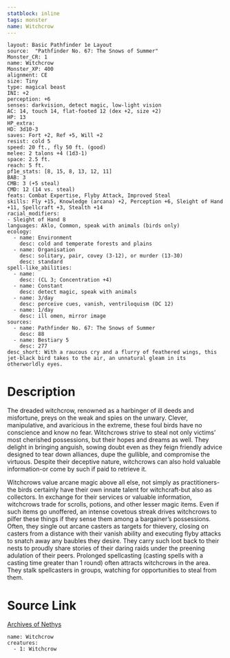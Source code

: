 ```yaml
---
statblock: inline
tags: monster
name: Witchcrow
---
```

```statblock
layout: Basic Pathfinder 1e Layout
source:  "Pathfinder No. 67: The Snows of Summer"
Monster_CR: 1
name: Witchcrow
Monster_XP: 400
alignment: CE
size: Tiny
type: magical beast
INI: +2
perception: +6
senses: darkvision, detect magic, low-light vision
AC: 14, touch 14, flat-footed 12 (dex +2, size +2)
HP: 13
HP_extra: 
HD: 3d10-3
saves: Fort +2, Ref +5, Will +2
resist: cold 5
speed: 20 ft., fly 50 ft. (good)
melee: 2 talons +4 (1d3-1)
space: 2.5 ft.
reach: 5 ft.
pf1e_stats: [8, 15, 8, 13, 12, 11]
BAB: 3
CMB: 3 (+5 steal)
CMD: 12 (14 vs. steal)
feats: Combat Expertise, Flyby Attack, Improved Steal
skills: Fly +15, Knowledge (arcana) +2, Perception +6, Sleight of Hand +11, Spellcraft +3, Stealth +14
racial_modifiers:
- Sleight of Hand 8
languages: Aklo, Common, speak with animals (birds only)
ecology:
  - name: Environment
    desc: cold and temperate forests and plains
  - name: Organisation
    desc: solitary, pair, covey (3-12), or murder (13-30)
    desc: standard
spell-like_abilities:
  - name:
    desc: (CL 3; Concentration +4)
  - name: Constant
    desc: detect magic, speak with animals
  - name: 3/day
    desc: perceive cues, vanish, ventriloquism (DC 12)
  - name: 1/day
    desc: ill omen, mirror image
sources:
  - name: Pathfinder No. 67: The Snows of Summer
    desc: 88
  - name: Bestiary 5
    desc: 277
desc_short: With a raucous cry and a flurry of feathered wings, this jet-black bird takes to the air, an unnatural gleam in its otherworldly eyes.
```
# Description
The dreaded witchcrow, renowned as a harbinger of ill deeds and misfortune, preys on the weak and spies on the unwary. Clever, manipulative, and avaricious in the extreme, these foul birds have no conscience and know no fear. Witchcrows strive to steal not only victims’ most cherished possessions, but their hopes and dreams as well. They delight in bringing anguish, sowing doubt even as they feign friendly advice designed to tear down alliances, dupe the gullible, and compromise the virtuous. Despite their deceptive nature, witchcrows can also hold valuable information-or come by such if paid to retrieve it.

Witchcrows value arcane magic above all else, not simply as practitioners-the birds certainly have their own innate talent for witchcraft-but also as collectors. In exchange for their services or valuable information, witchcrows trade for scrolls, potions, and other lesser magic items. Even if such items go unoffered, an intense covetous streak drives witchcrows to pilfer these things if they sense them among a bargainer’s possessions. Often, they single out arcane casters as targets for thievery, closing on casters from a distance with their vanish ability and executing flyby attacks to snatch away any baubles they desire. They carry such loot back to their nests to proudly share stories of their daring raids under the preening adulation of their peers. Prolonged spellcasting (casting spells with a casting time greater than 1 round) often attracts witchcrows in the area. They stalk spellcasters in groups, watching for opportunities to steal from them.
# Source Link
[Archives of Nethys](https://aonprd.com/MonsterDisplay.aspx?ItemName=Witchcrow)
```encounter-table
name: Witchcrow
creatures:
  - 1: Witchcrow
```
